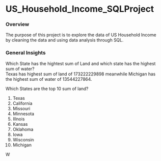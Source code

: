 # US_Household_Income_SQLProject

### Overview 
The purpose of this project is to explore the data of US Household Income by cleaning the data and using data analysis through SQL. 

### General Insights 
Which State has the hightest sum of Land and which state has the highest sum of water?<br>
    Texas has highest sum of land of 173222229898 meanwhile Michigan has the highest sum of water of 13544227864. 

Which States are the top 10 sum of land?
  1. Texas 
  2. California 
  3. Missouri
  4. Minnesota
  5. Illnois
  6. Kansas
  7. Oklahoma
  8. Iowa
  9. Wisconsin
  10. Michigan

W
